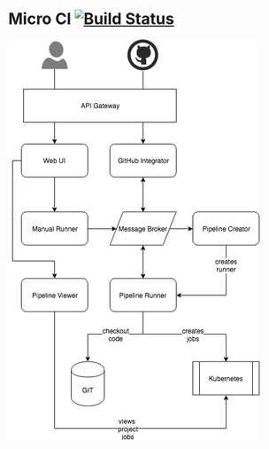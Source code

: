 # Micro CI [![Build Status](https://travis-ci.org/slamdev/micro-ci.svg?branch=master)](https://travis-ci.org/slamdev/micro-ci)

![Services Diagram](etc/services-diagram.png)
